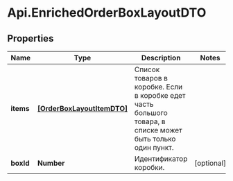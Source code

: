 # Api.EnrichedOrderBoxLayoutDTO

## Properties

Name | Type | Description | Notes
------------ | ------------- | ------------- | -------------
**items** | [**[OrderBoxLayoutItemDTO]**](OrderBoxLayoutItemDTO.md) | Список товаров в коробке.  Если в коробке едет часть большого товара, в списке может быть только один пункт.  | 
**boxId** | **Number** | Идентификатор коробки. | [optional] 


